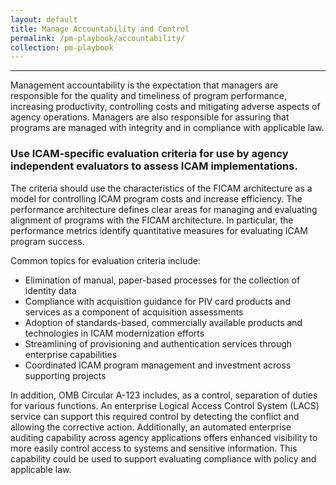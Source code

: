 ```yaml
---
layout: default
title: Manage Accountability and Control
permalink: /pm-playbook/accountability/
collection: pm-playbook
---
```

---

Management accountability is the expectation that managers are responsible for the quality and timeliness of program performance, increasing productivity, controlling costs and mitigating adverse aspects of agency operations. Managers are also responsible for assuring that programs are managed with integrity and in compliance with applicable law.

### Use ICAM-specific evaluation criteria for use by agency independent evaluators to assess ICAM implementations.

The criteria should use the characteristics of the FICAM architecture as a model for controlling ICAM program costs and increase efficiency. The performance architecture defines clear areas for managing and evaluating alignment of programs with the FICAM architecture. In particular, the performance metrics identify quantitative measures for evaluating ICAM program success.

Common topics for evaluation criteria include:

* Elimination of manual, paper-based processes for the collection of identity data
* Compliance with acquisition guidance for PIV card products and services as a component of acquisition assessments
* Adoption of standards-based, commercially available products and technologies in ICAM modernization efforts
* Streamlining of provisioning and authentication services through enterprise capabilities
* Coordinated ICAM program management and investment across supporting projects

In addition, OMB Circular A-123 includes, as a control, separation of duties for various functions. An enterprise Logical Access Control System (LACS) service can support this required control by detecting the conflict and allowing the corrective action. Additionally, an automated enterprise auditing capability across agency applications offers enhanced visibility to more easily control access to systems and sensitive information. This capability could be used to support evaluating compliance with policy and applicable law.
